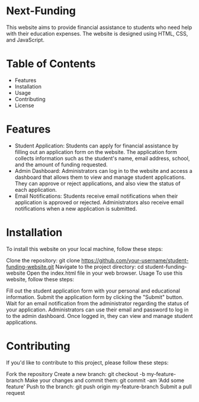 # Next-Funding
This website aims to provide financial assistance to students who need help with their education expenses. The website is designed using HTML, CSS, and JavaScript.

# Table of Contents
- Features
- Installation
- Usage
- Contributing
- License

# Features
- Student Application: Students can apply for financial assistance by filling out an application form on the website. The application form collects information such as the student's name, email address, school, and the amount of funding requested.
- Admin Dashboard: Administrators can log in to the website and access a dashboard that allows them to view and manage student applications. They can approve or reject applications, and also view the status of each application.
- Email Notifications: Students receive email notifications when their application is approved or rejected. Administrators also receive email notifications when a new application is submitted.

# Installation
To install this website on your local machine, follow these steps:

Clone the repository: git clone https://github.com/your-username/student-funding-website.git
Navigate to the project directory: cd student-funding-website
Open the index.html file in your web browser.
Usage
To use this website, follow these steps:

Fill out the student application form with your personal and educational information.
Submit the application form by clicking the "Submit" button.
Wait for an email notification from the administrator regarding the status of your application.
Administrators can use their email and password to log in to the admin dashboard. Once logged in, they can view and manage student applications.

# Contributing
If you'd like to contribute to this project, please follow these steps:

Fork the repository
Create a new branch: git checkout -b my-feature-branch
Make your changes and commit them: git commit -am 'Add some feature'
Push to the branch: git push origin my-feature-branch
Submit a pull request
